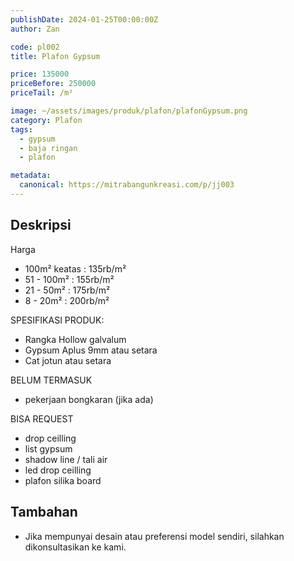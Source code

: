 ```yaml
---
publishDate: 2024-01-25T00:00:00Z
author: Zan

code: pl002
title: Plafon Gypsum

price: 135000
priceBefore: 250000
priceTail: /m²

image: ~/assets/images/produk/plafon/plafonGypsum.png
category: Plafon
tags:
  - gypsum
  - baja ringan
  - plafon

metadata:
  canonical: https://mitrabangunkreasi.com/p/jj003
---
```


## Deskripsi

Harga
- 100m² keatas : 135rb/m²
- 51 - 100m² : 155rb/m²
- 21 - 50m² : 175rb/m²
- 8 - 20m² : 200rb/m²

SPESIFIKASI PRODUK:
- Rangka Hollow galvalum
- Gypsum Aplus 9mm atau setara
- Cat jotun atau setara

BELUM TERMASUK
- pekerjaan bongkaran (jika ada)

BISA REQUEST
- drop ceilling
- list gypsum
- shadow line / tali air
- led drop ceilling
- plafon silika board

## Tambahan
- Jika mempunyai desain atau preferensi model sendiri, silahkan dikonsultasikan ke kami.